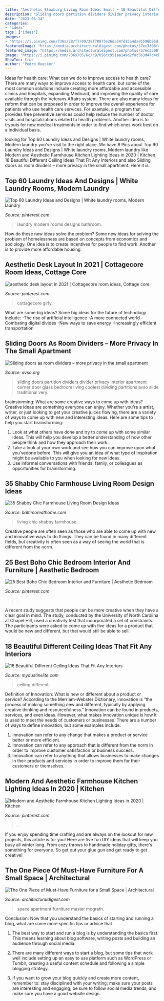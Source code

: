 ```yaml
---
title: "Aesthetic Bloxburg Living Room Ideas Small ~ 18 Beautiful Different Ceiling Ideas That Fit Any Interiors"
description: "Sliding doors partition dividers divider privacy interior apartment corner door glass bedroom living coolest dividing partitions avso slide traditional very"
date: "2023-03-14"
categories:
- "ideas"
tags: ["ideas"]
images:
- "https://i.pinimg.com/736x/28/f7/09/28f70973e26da34fd15a4dae5596b95d.jpg"
featuredImage: "https://media.architecturaldigest.com/photos/57ec3308fcacb2033d13efd9/master/pass/_mcgrath1.jpg"
featured_image: "https://media.architecturaldigest.com/photos/57ec3308fcacb2033d13efd9/master/pass/_mcgrath1.jpg"
image: "https://i.pinimg.com/736x/05/6c/c9/056cc951aa149d2fac5b3d47c4cbbc45.jpg"
ShowToc: true
author: "Pedro Ruecker"
---
```



Ideas for health care: What can we do to improve access to health care?
There are many ways to improve access to health care, but some of the most common solutions include creating more affordable and accessible clinics and hospitals, expanding Medicaid, and improving the quality of care available through the Veterans Affairs system. There are also many ideas for reform that can be proposed in order to improve the overall experience for patients who use health care services. For example, a program that provides free preventive services could help reduce the number of doctor visits and hospitalizations related to health problems. Another idea is to tryouts for new medical treatments in order to find which ones work best on a individual basis.

	

		
looking for Top 60 Laundry Ideas and Designs | White laundry rooms, Modern laundry you've visit to the right place. We have 8 Pics about Top 60 Laundry Ideas and Designs | White laundry rooms, Modern laundry like Modern and Aesthetic Farmhouse Kitchen Lighting Ideas in 2020 | Kitchen, 18 Beautiful Different Ceiling Ideas That Fit Any Interiors and also Sliding doors as room dividers – more privacy in the small apartment. Here it is:
		
    
## Top 60 Laundry Ideas And Designs | White Laundry Rooms, Modern Laundry

<img loading=lazy src="https://i.pinimg.com/736x/3e/ed/40/3eed409e5bc0718d9467d40069b3f19b--modern-laundry-rooms-bathroom-laundry.jpg" onerror="this.onerror=null;this.src='https://tse2.mm.bing.net/th?id=OIP.QnLd_DcOHabh3cdxZg9YiQHaLI&amp;pid=15.1';" alt="Top 60 Laundry Ideas and Designs | White laundry rooms, Modern laundry">

_Source: pinterest.com_

>laundry modern rooms designs bathroom. 

	

How do these new ideas solve the problem?
Some new ideas for solving the problem of homelessness are based on concepts from economics and sociology. One idea is to create incentives for people to find work. Another is to provide more affordable housing.

    
## Aesthetic Desk Layout In 2021 | Cottagecore Room Ideas, Cottage Core

<img loading=lazy src="https://i.pinimg.com/736x/28/f7/09/28f70973e26da34fd15a4dae5596b95d.jpg" onerror="this.onerror=null;this.src='https://tse1.mm.bing.net/th?id=OIP.Kgdf2kwKSSj8jXUjEVzwsQHaJ3&amp;pid=15.1';" alt="aesthetic desk layout in 2021 | Cottagecore room ideas, Cottage core">

_Source: pinterest.com_

>cottagecore girly. 

	

What are some big ideas?
Some big ideas for the future of technology include: 
-The rise of artificial intelligence 
-A more connected world 
-Combating digital divides 
-New ways to save energy 
-Increasingly efficient transportation

    
## Sliding Doors As Room Dividers – More Privacy In The Small Apartment

<img loading=lazy src="http://www.avso.org/wp-content/uploads/files/8/4/3/sliding-doors-as-room-dividers-more-privacy-in-the-small-apartment-21-843.jpg" onerror="this.onerror=null;this.src='https://tse4.mm.bing.net/th?id=OIP.xnIM_yYzThVpxGOtP_S5vgHaJ3&amp;pid=15.1';" alt="Sliding doors as room dividers – more privacy in the small apartment">

_Source: avso.org_

>sliding doors partition dividers divider privacy interior apartment corner door glass bedroom living coolest dividing partitions avso slide traditional very. 

	

brainstorming: What are some creative ways to come up with ideas?
Creative ideas are something everyone can enjoy. Whether you're a artist, writer, or just looking to get your creative juices flowing, there are a variety of ways to come up with new and interesting ideas. Here are some tips to help you start brainstorming: 
1. Look at what others have done and try to come up with some similar ideas. This will help you develop a better understanding of how other people think and how they approach their work. 
2. Take a look at your own work and see how you can improve upon what you'vedone before. This will give you an idea of what type of inspiration might be available to you when looking for new ideas. 
3. Use informal conversations with friends, family, or colleagues as opportunities for brainstorming.

    
## 35 Shabby Chic Farmhouse Living Room Design Ideas

<img loading=lazy src="https://www.baltimoreathome.com/wp-content/uploads/2018/03/Shabby-Chic-Farmhouse-Living-Room-Design-Ideas-35.jpg" onerror="this.onerror=null;this.src='https://tse2.mm.bing.net/th?id=OIP.x1B_MaD5yAoKrhSY8BBAGAHaLD&amp;pid=15.1';" alt="35 Shabby Chic Farmhouse Living Room Design Ideas">

_Source: baltimoreathome.com_

>living chic shabby farmhouse. 

	

Creative people are often seen as those who are able to come up with new and innovative ways to do things. They can be found in many different fields, but creativity is often seen as a way of seeing the world that is different from the norm.

    
## 25 Best Boho Chic Bedroom Interior And Furniture | Aesthetic Bedroom

<img loading=lazy src="https://i.pinimg.com/736x/05/6c/c9/056cc951aa149d2fac5b3d47c4cbbc45.jpg" onerror="this.onerror=null;this.src='https://tse4.mm.bing.net/th?id=OIP.Xg4w7RqXq5BS4YG1UwM-BQHaKK&amp;pid=15.1';" alt="25 Best Boho Chic Bedroom Interior and Furniture | Aesthetic Bedroom">

_Source: pinterest.com_

>. 

	

A recent study suggests that people can be more creative when they have a clear goal in mind. The study, conducted by the University of North Carolina at Chapel Hill, used a creativity test that incorporated a set of constraints. The participants were asked to come up with five ideas for a product that would be new and different, but that would still be able to sell.

    
## 18 Beautiful Different Ceiling Ideas That Fit Any Interiors

<img loading=lazy src="http://www.myaustinelite.com/wp-content/uploads/2015/01/Glamorous-and-classy-Different-Ceiling-Designs-15.jpg?d07f32" onerror="this.onerror=null;this.src='https://tse4.mm.bing.net/th?id=OIP.IXecw15JptRQQSm8febxrwHaJ4&amp;pid=15.1';" alt="18 Beautiful Different Ceiling Ideas That Fit Any Interiors">

_Source: myaustinelite.com_

>ceiling different. 

	

Definition of Innovation: What is new or different about a product or service?
According to the Merriam-Webster Dictionary, innovation is “the process of making something new and different, typically by applying creative thinking and resourcefulness.” Innovation can be found in products, services, and even ideas. However, what makes innovation unique is how it is used to meet the needs of customers or businesses. There are a number of ways to define innovation, but some examples include: 
1. Innovation can refer to any change that makes a product or service better or more efficient.
2. Innovation can refer to any approach that is different from the norm in order to improve customer satisfaction or business success.
3. Innovation can refer to anything that allows businesses to make changes in their products and services in order to improve them for their customers or themselves.

    
## Modern And Aesthetic Farmhouse Kitchen Lighting Ideas In 2020 | Kitchen

<img loading=lazy src="https://i.pinimg.com/736x/53/54/62/5354628bd5596e7be115ed2b2b4bf1ca.jpg" onerror="this.onerror=null;this.src='https://tse3.mm.bing.net/th?id=OIP.lx51QuyyYEzaF3OOyeHKswHaKU&amp;pid=15.1';" alt="Modern and Aesthetic Farmhouse Kitchen Lighting Ideas in 2020 | Kitchen">

_Source: pinterest.com_

>. 

	

If you enjoy spending time crafting and are always on the lookout for new projects, this article is for you! Here are five fun DIY ideas that will keep you busy all winter long. From cozy throws to handmade holiday gifts, there's something for everyone. So get out your glue gun and get ready to get creative!

    
## The One Piece Of Must-Have Furniture For A Small Space | Architectural

<img loading=lazy src="https://media.architecturaldigest.com/photos/57ec3308fcacb2033d13efd9/master/pass/_mcgrath1.jpg" onerror="this.onerror=null;this.src='https://tse3.mm.bing.net/th?id=OIP.mxqse_Qdq_Z9OVq-YOdsjwHaKV&amp;pid=15.1';" alt="The One Piece of Must-Have Furniture for a Small Space | Architectural">

_Source: architecturaldigest.com_

>space apartment furniture master mcgrath. 

	

Conclusion: Now that you understand the basics of starting and running a blog, what are some more specific tips or advice that
1. The best way to start and run a blog is by understanding the basics first. This means learning about blog software, writing posts and building an audience through social media.
2. There are many different ways to start a blog, but some tips that work well include setting up an easy to use platform such as WordPress or Tumblr, creating a useful content schedule and following a simple blogging strategy.

3. If you want to grow your blog quickly and create more content, remember to: stay disciplined with your writing; make sure your posts are interesting and engaging; be sure to follow social media trends; and make sure you have a good website design.

